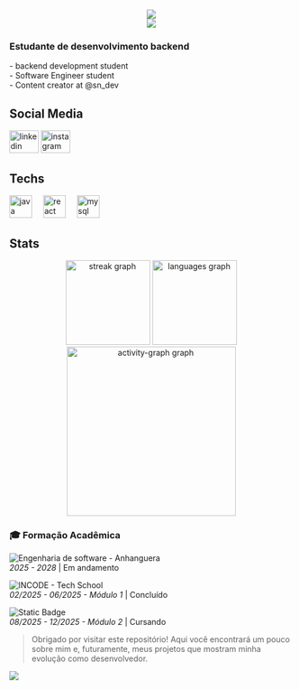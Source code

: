 <h1 align="center">
  <img src="https://readme-typing-svg.herokuapp.com/?font=Righteous&size=35&center=true&vCenter=true&width=500&height=70&duration=3000&pause=550&lines=Graduando+em;+Eu+sou+o+Vitor!;&color=ffffff" />

<div align="center" class="animated-header">
  <img src="https://readme-typing-svg.herokuapp.com/?lines=Engenharia+de+software;Desenvolvedor+FullStack;&font=Fira%20Code&center=true&width=440&height=45&color=00BFFF&vCenter=true&duration=3000&pause=550&size=22" />
</div>

<div class="matrix-animation"></div>

### Estudante de desenvolvimento backend

<p align="left">- backend development student<br>- Software Engineer student<br>- Content creator at @sn_dev</p>

<p></p>

<h2 align="left">Social Media</h2>

<div align="left">
  <img src="https://raw.githubusercontent.com/maurodesouza/profile-readme-generator/master/src/assets/icons/social/linkedin/default.svg" width="52" height="40" alt="linkedin logo"  />
  <img src="https://raw.githubusercontent.com/maurodesouza/profile-readme-generator/master/src/assets/icons/social/instagram/default.svg" width="52" height="40" alt="instagram logo"  />
</div>

<p></p>

<h2 align="left">Techs</h2>

<div align="left">
  <img src="https://cdn.jsdelivr.net/gh/devicons/devicon/icons/java/java-original.svg" height="40" alt="java logo"  />
  <img width="12" />
  <img src="https://cdn.jsdelivr.net/gh/devicons/devicon/icons/react/react-original.svg" height="40" alt="react logo"  />
  <img width="12" />
  <img src="https://cdn.jsdelivr.net/gh/devicons/devicon/icons/mysql/mysql-original.svg" height="40" alt="mysql logo"  />
</div>

<div></div>

<h2 align="left">Stats</h2>

<div align="center">
  <img src="https://streak-stats.demolab.com?user=souzza-dev&locale=en&mode=daily&theme=dracula&hide_border=false&border_radius=5&order=3" height="150" alt="streak graph"  />
  <img src="https://github-readme-stats.vercel.app/api/top-langs?username=souzza-dev&locale=en&hide_title=false&layout=compact&card_width=320&langs_count=5&theme=dracula&hide_border=false&order=2" height="150" alt="languages graph"  />
  <img src="https://github-readme-activity-graph.vercel.app/graph?username=souzza-dev&radius=16&theme=react&area=true&order=5" height="300" alt="activity-graph graph"  />
</div>


### 🎓 Formação Acadêmica
![Engenharia de software - Anhanguera](https://img.shields.io/badge/Engenharia%20de%20software-Anhanguera-FF6700?style=for-the-badge) 
<br>*2025 - 2028* | Em andamento

![INCODE - Tech School](https://img.shields.io/badge/INCODE-Tech%20School-228B22?style=for-the-badge)
<br>*02/2025 - 06/2025 - Módulo 1* | Concluído

![Static Badge](https://img.shields.io/badge/incode-tech_school-blue?style=for-the-badge&color=blue)
<br>*08/2025 - 12/2025 - Módulo 2* | Cursando

> Obrigado por visitar este repositório! Aqui você encontrará um pouco sobre mim e, futuramente, meus projetos que mostram minha evolução como desenvolvedor.
> 
[![](https://visitcount.itsvg.in/api?id=souzza-dev&icon=0&color=0)](https://visitcount.itsvg.in)


<!-- Proudly created with GPRM ( https://gprm.itsvg.in ) -->
